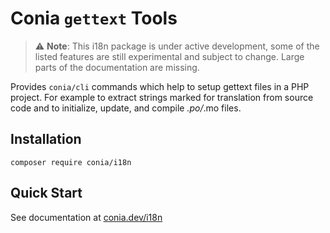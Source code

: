 Conia `gettext` Tools
=====================

> :warning: **Note**: This i18n package is under active development, some of the listed features are still experimental and subject to change. Large parts of the documentation are missing. 

Provides `conia/cli` commands which help to setup gettext files in a PHP project. For example to extract strings marked for translation from source code and to initialize, update, and compile *.po/*.mo files.


## Installation

    composer require conia/i18n

## Quick Start

See documentation at [conia.dev/i18n](https://conia.dev/i18n)
